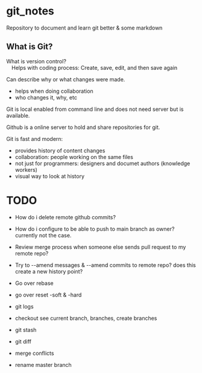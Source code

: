 # git_notes
Repository to document and learn git better &amp; some markdown  


## What is Git?
What is version control?  
&emsp;Helps with coding process: Create, save, edit, and then save again  

Can describe why or what changes were made.  
- helps when doing collaboration
- who changes it, why, etc

Git is local enabled from command line and does not need server but is available.  

Github is a online server to hold and share repositories for git.  


Git is fast and modern:
- provides history of content changes
- collaboration: people working on the same files
- not just for programmers: designers and documet authors (knowledge workers)
- visual way to look at history




# TODO
- How do i delete remote github commits?
- How do i configure to be able to push to main branch as owner? currently not the case.
- Review merge process when someone else sends pull request to my remote repo?
- Try to --amend messages & --amend commits to remote repo? does this create a new history point?
- Go over rebase
- go over reset -soft & -hard
- git logs
- checkout see current branch, branches, create branches
- git stash
- git diff
- merge conflicts

- rename master branch 

 